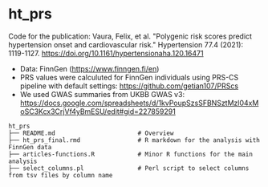 # ht_prs
Code for the publication: Vaura, Felix, et al. "Polygenic risk scores predict hypertension onset and cardiovascular risk." Hypertension 77.4 (2021): 1119-1127.
https://doi.org/10.1161/hypertensionaha.120.16471

* Data: FinnGen (https://www.finngen.fi/en)
* PRS values were calculuted for FinnGen individuals using PRS-CS pipeline with default settings: https://github.com/getian107/PRScs
* We used GWAS summaries from UKBB GWAS v3: https://docs.google.com/spreadsheets/d/1kvPoupSzsSFBNSztMzl04xMoSC3Kcx3CrjVf4yBmESU/edit#gid=227859291

```
ht_prs
├── README.md                 		# Overview
├── ht_prs_final.rmd          		# R markdown for the analysis with FinnGen data
├── articles-functions.R      		# Minor R functions for the main analysis
├── select_columns.pl         		# Perl script to select columns from tsv files by column name
	
```

